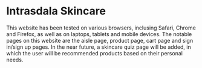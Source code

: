 # Intrasdala Skincare

This website has been tested on various browsers, inclusing Safari, Chrome and Firefox, as well as on laptops, tablets and mobile devices. The notable pages on this website are the aisle page, product page, cart page and sign in/sign up pages. In the near future, a skincare quiz page will be added, in which the user will be recommended products based on their personal needs. 
